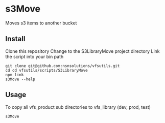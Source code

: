 # s3Move

Moves s3 items to another bucket

## Install

Clone this repository
Change to the S3LibraryMove project directory
Link the script into your bin path

```
git clone git@github.com:nsnsolutions/vfsutils.git
cd cd vfsutils/scripts/S3LibraryMove
npm link
s3Move --help
```

## Usage

To copy all vfs_product sub directories to vfs_library (dev, prod, test)

```cmd 
s3Move
```

